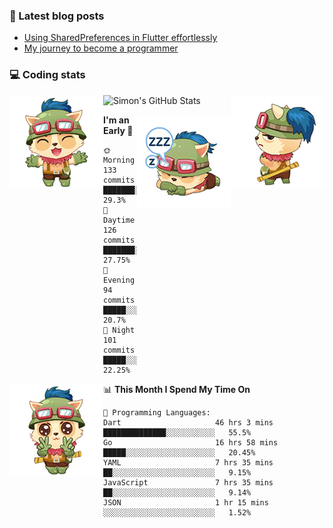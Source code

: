 ### 📘 Latest blog posts

<!-- BLOG-POST-LIST:START -->
- [Using SharedPreferences in Flutter effortlessly](http://blog.codingteemo.me/2020/07/15/Using-SharedPreferences-in-Flutter-effortlessly/)
- [My journey to become a programmer](http://blog.codingteemo.me/2018/07/14/My-journey-to-become-a-programmer/)
<!-- BLOG-POST-LIST:END -->

### 💻 Coding stats
<img align="right" src="https://raw.githubusercontent.com/simonpham/simonpham/master/assets/images/6kiur.gif" >


<img align="left" src="https://raw.githubusercontent.com/simonpham/simonpham/master/assets/images/5kiur.gif" >

![Simon's GitHub Stats](https://github-readme-stats-obu2qdcs2.vercel.app/api?username=simonpham)

<img align="right" src="https://raw.githubusercontent.com/simonpham/simonpham/master/assets/images/4kiur.gif" >

<!--START_SECTION:waka-->
**I'm an Early 🐤** 

```text
🌞 Morning    133 commits    ███████░░░░░░░░░░░░░░░░░░   29.3% 
🌆 Daytime    126 commits    ███████░░░░░░░░░░░░░░░░░░   27.75% 
🌃 Evening    94 commits     █████░░░░░░░░░░░░░░░░░░░░   20.7% 
🌙 Night      101 commits    █████░░░░░░░░░░░░░░░░░░░░   22.25%

```


<img align="left" src="https://raw.githubusercontent.com/simonpham/simonpham/master/assets/images/19kiur.gif" >📊 **This Month I Spend My Time On** 

```text
💬 Programming Languages: 
Dart                     46 hrs 3 mins       ██████████████░░░░░░░░░░░   55.5% 
Go                       16 hrs 58 mins      █████░░░░░░░░░░░░░░░░░░░░   20.45% 
YAML                     7 hrs 35 mins       ██░░░░░░░░░░░░░░░░░░░░░░░   9.15% 
JavaScript               7 hrs 35 mins       ██░░░░░░░░░░░░░░░░░░░░░░░   9.14% 
JSON                     1 hr 15 mins        ░░░░░░░░░░░░░░░░░░░░░░░░░   1.52%

```


<!--END_SECTION:waka-->
